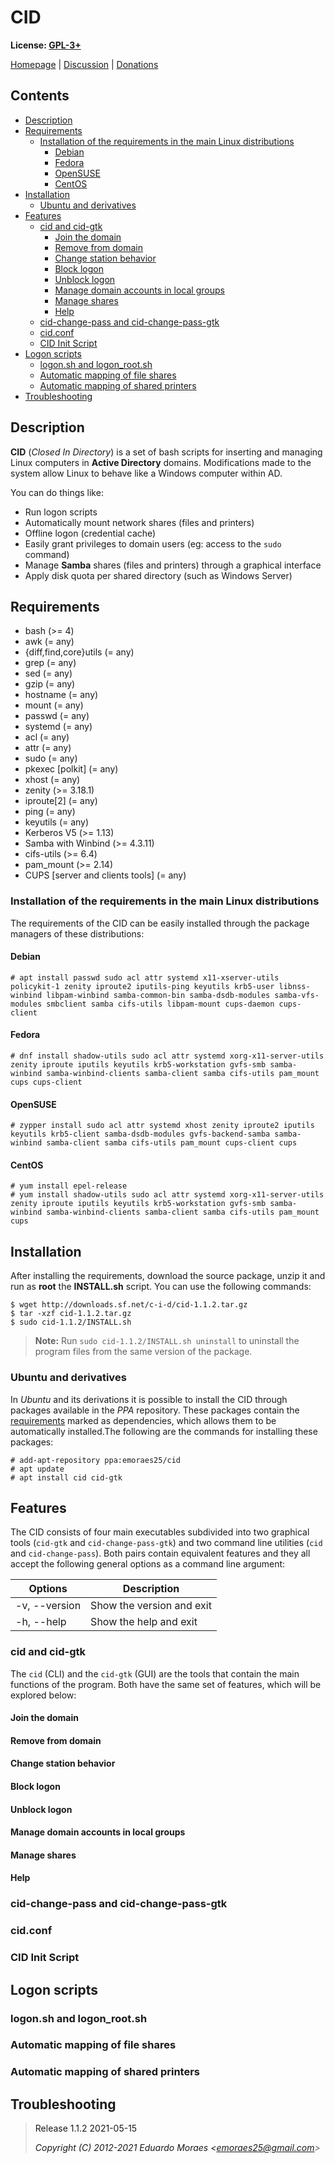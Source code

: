 CID
===

**License: [GPL-3+](https://sourceforge.net/projects/c-i-d/files/COPYING)**  

[Homepage](https://c-i-d.sourceforge.io) | [Discussion](https://sourceforge.net/p/c-i-d/discussion/) | [Donations](https://sourceforge.net/p/c-i-d/donate)  


## Contents
- [Description](#Description)
- [Requirements](#Requirements)  
    - [Installation of the requirements in the main Linux distributions](#Install_Requirements)  
        - [Debian](#Debian)
        - [Fedora](#Fedora)
        - [OpenSUSE](#OpenSUSE)  
        - [CentOS](#CentOS)  
- [Installation](#Installation)
    - [Ubuntu and derivatives](#Ubuntu)  
- [Features](#Features)  
    - [cid and cid-gtk](#cid_cid-gtk)  
    	- [Join the domain](#join)  
    	- [Remove from domain](#leave)  
    	- [Change station behavior](#behavior)  
    	- [Block logon](#block)  
    	- [Unblock logon](#unblock)  
    	- [Manage domain accounts in local groups](#account)  
    	- [Manage shares](#shares)  
    	- [Help](#help)  
    - [cid-change-pass and cid-change-pass-gtk](#ccp_ccp-gtk)  
    - [cid.conf](#cid.conf)  
    - [CID Init Script](#CIS)  
- [Logon scripts](#Logon_scripts)  
    - [logon.sh and logon_root.sh](#logon_lroot.sh)  
    - [Automatic mapping of file shares](#map_shares)
    - [Automatic mapping of shared printers](#map_printers)  
- [Troubleshooting](#Troubleshooting)


## Description <a name="Description" />
**CID** (*Closed In Directory*) is a set of bash scripts for inserting and managing Linux computers in **Active Directory** domains. Modifications made to the system allow Linux to behave like a Windows computer within AD.  

You can do things like:  
- Run logon scripts
- Automatically mount network shares (files and printers)
- Offline logon (credential cache)
- Easily grant privileges to domain users (eg: access to the `sudo` command)
- Manage **Samba** shares (files and printers) through a graphical interface
- Apply disk quota per shared directory (such as Windows Server)


## Requirements <a name="Requirements" />
- bash (>= 4)
- awk (= any)
- {diff,find,core}utils (= any)
- grep (= any)
- sed (= any)
- gzip (= any)
- hostname (= any)
- mount (= any)
- passwd (= any)
- systemd (= any)
- acl (= any)
- attr (= any)
- sudo (= any)
- pkexec [polkit] (= any)
- xhost (= any)
- zenity (>= 3.18.1)
- iproute[2] (= any)
- ping (= any)
- keyutils (= any)
- Kerberos V5 (>= 1.13)
- Samba with Winbind (>= 4.3.11)
- cifs-utils (>= 6.4)
- pam_mount (>= 2.14)
- CUPS [server and clients tools] (= any)

### Installation of the requirements in the main Linux distributions <a name="Install_Requirements" />
The requirements of the CID can be easily installed through the package managers of these distributions:

#### Debian <a name="Debian" />
    # apt install passwd sudo acl attr systemd x11-xserver-utils policykit-1 zenity iproute2 iputils-ping keyutils krb5-user libnss-winbind libpam-winbind samba-common-bin samba-dsdb-modules samba-vfs-modules smbclient samba cifs-utils libpam-mount cups-daemon cups-client

#### Fedora <a name="Fedora" />
    # dnf install shadow-utils sudo acl attr systemd xorg-x11-server-utils zenity iproute iputils keyutils krb5-workstation gvfs-smb samba-winbind samba-winbind-clients samba-client samba cifs-utils pam_mount cups cups-client

#### OpenSUSE <a name="OpenSUSE" />
	# zypper install sudo acl attr systemd xhost zenity iproute2 iputils keyutils krb5-client samba-dsdb-modules gvfs-backend-samba samba-winbind samba-client samba cifs-utils pam_mount cups-client cups

#### CentOS <a name="CentOS" />
    # yum install epel-release
    # yum install shadow-utils sudo acl attr systemd xorg-x11-server-utils zenity iproute iputils keyutils krb5-workstation gvfs-smb samba-winbind samba-winbind-clients samba-client samba cifs-utils pam_mount cups


## Installation <a name="Installation" />
After installing the requirements, download the source package, unzip it and run as **root** the **INSTALL.sh** script. You can use the following commands:

    $ wget http://downloads.sf.net/c-i-d/cid-1.1.2.tar.gz
    $ tar -xzf cid-1.1.2.tar.gz
    $ sudo cid-1.1.2/INSTALL.sh

>**Note:** Run `sudo cid-1.1.2/INSTALL.sh uninstall` to uninstall the program files from the same version of the package.

### Ubuntu and derivatives <a name="Ubuntu" />
In *Ubuntu* and its derivations it is possible to install the CID through packages available in the *PPA* repository. These packages contain the [requirements](#Requirements) marked as dependencies, which allows them to be automatically installed.The following are the commands for installing these packages:

    # add-apt-repository ppa:emoraes25/cid
    # apt update
    # apt install cid cid-gtk


## Features <a name="Features" />
The CID consists of four main executables subdivided into two graphical tools (`cid-gtk` and `cid-change-pass-gtk`) and two command line utilities (`cid` and `cid-change-pass`). Both pairs contain equivalent features and they all accept the following general options as a command line argument:  

| Options       | Description               |
| ------------- | ------------------------- |
| -v, --version | Show the version and exit |
| -h, --help    | Show the help and exit    |

### cid and cid-gtk <a name="cid_cid-gtk" />
The `cid` (CLI) and the `cid-gtk` (GUI) are the tools that contain the main functions of the program. Both have the same set of features, which will be explored below:

#### Join the domain <a name="join" />

#### Remove from domain <a name="leave" />

#### Change station behavior <a name="behavior" />

#### Block logon <a name="block" />

#### Unblock logon <a name="unblock" />

#### Manage domain accounts in local groups <a name="account" />

#### Manage shares <a name="shares" />

#### Help <a name="help" />

### cid-change-pass and cid-change-pass-gtk <a name="ccp_ccp-gtk" />

### cid.conf <a name="cid.conf" />

### CID Init Script <a name="CIS" />


## Logon scripts <a name="Logon_scripts" />

### logon.sh and logon_root.sh <a name="logon_lroot.sh" />

### Automatic mapping of file shares <a name="map_shares" />

### Automatic mapping of shared printers <a name="map_printers" />


## Troubleshooting <a name="Troubleshooting" />



>Release 1.1.2 2021-05-15  
>
>*Copyright (C) 2012-2021 Eduardo Moraes <<emoraes25@gmail.com>>*
